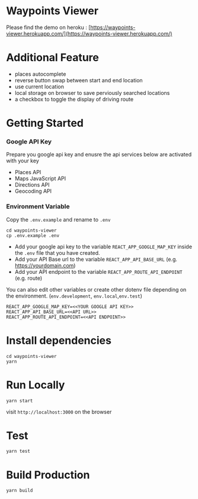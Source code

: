 # Waypoints Viewer

Please find the demo on heroku : [https://waypoints-viewer.herokuapp.com/](https://waypoints-viewer.herokuapp.com/)

# Additional Feature

- places autocomplete
- reverse button swap between start and end location
- use current location
- local storage on browser to save perviously searched locations
- a checkbox to toggle the display of driving route

# Getting Started

### Google API Key

Prepare you google api key and enusre the api services below are activated with your key

- Places API
- Maps JavaScript API
- Directions API
- Geocoding API

### Environment Variable

Copy the `.env.example` and rename to `.env`

```
cd waypoints-viewer
cp .env.example .env
```

- Add your google api key to the variable `REACT_APP_GOOGLE_MAP_KEY` inside the `.env` file that you have created.
- Add your API Base url to the variable `REACT_APP_API_BASE_URL` (e.g. https://yourdomain.com)
- Add your API endpoint to the variable `REACT_APP_ROUTE_API_ENDPOINT` (e.g. route)

You can also edit other variables or create other dotenv file depending on the environment. (`env.development`, `env.local`,`env.test`)

```
REACT_APP_GOOGLE_MAP_KEY=<<YOUR GOOGLE API KEY>>
REACT_APP_API_BASE_URL=<<API URL>>
REACT_APP_ROUTE_API_ENDPOINT=<<API ENDPOINT>>
```

# Install dependencies

```
cd waypoints-viewer
yarn
```

# Run Locally

```
yarn start
```

visit `http://localhost:3000` on the browser

# Test

```
yarn test
```

# Build Production

```
yarn build
```
